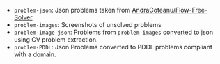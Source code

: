 
* `problem-json`: Json problems taken from [AndraCoteanu/Flow-Free-Solver](https://github.com/AndraCoteanu/Flow-Free-Solver)
* `problem-images`: Screenshots of unsolved problems
* `problem-image-json`: Problems from `problem-images` converted to json using CV problem extraction.
* `problem-PDDL`: Json Problems converted to PDDL problems compliant with a domain.